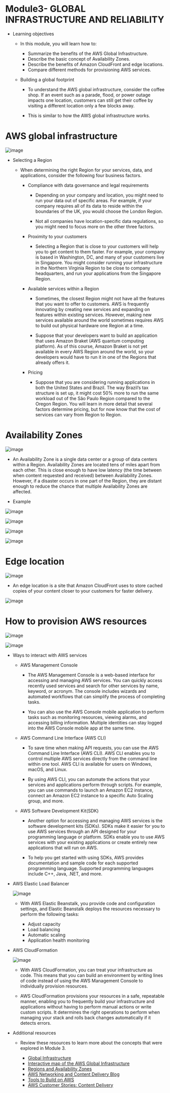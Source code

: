 # Module3- GLOBAL INFRASTRUCTURE AND RELIABILITY

- Learning objectives

    - In this module, you will learn how to:

        - Summarize the benefits of the AWS Global Infrastructure.
        - Describe the basic concept of Availability Zones.
        - Describe the benefits of Amazon CloudFront and edge locations.
        - Compare different methods for provisioning AWS services.

    - Building a global footprint

        - To understand the AWS global infrastructure, consider the coffee shop. If an event such as a parade, flood, or power outage impacts one location, customers can still get their coffee by visiting a different location only a few blocks away.

        - This is similar to how the AWS global infrastructure works.

# AWS global infrastructure

![image](https://user-images.githubusercontent.com/57224583/141454720-13db3ab2-fc33-4d01-b778-a2e39ac84936.png)

- Selecting a Region

    - When determining the right Region for your services, data, and applications, consider the following four business factors. 
    
        - Compliance with data governance and legal requirements
    
            - Depending on your company and location, you might need to run your data out of specific areas. For example, if your company requires all of its data to reside within the boundaries of the UK, you would choose the London Region. 

            - Not all companies have location-specific data regulations, so you might need to focus more on the other three factors.

        - Proximity to your customers
        
            - Selecting a Region that is close to your customers will help you to get content to them faster. For example, your company is based in Washington, DC, and many of your customers live in Singapore. You might consider running your infrastructure in the Northern Virginia Region to be close to company headquarters, and run your applications from the Singapore Region.

        - Available services within a Region
        
            - Sometimes, the closest Region might not have all the features that you want to offer to customers. AWS is frequently innovating by creating new services and expanding on features within existing services. However, making new services available around the world sometimes requires AWS to build out physical hardware one Region at a time. 

            - Suppose that your developers want to build an application that uses Amazon Braket (AWS quantum computing platform). As of this course, Amazon Braket is not yet available in every AWS Region around the world, so your developers would have to run it in one of the Regions that already offers it.

        - Pricing
        
            - Suppose that you are considering running applications in both the United States and Brazil. The way Brazil’s tax structure is set up, it might cost 50% more to run the same workload out of the São Paulo Region compared to the Oregon Region. You will learn in more detail that several factors determine pricing, but for now know that the cost of services can vary from Region to Region.

# Availability Zones

![image](https://user-images.githubusercontent.com/57224583/141454928-1125d5a6-fd49-4335-b03e-a51d1c9bdab4.png)

- An Availability Zone is a single data center or a group of data centers within a Region. Availability Zones are located tens of miles apart from each other. This is close enough to have low latency (the time between when content requested and received) between Availability Zones. However, if a disaster occurs in one part of the Region, they are distant enough to reduce the chance that multiple Availability Zones are affected.

- Example

![image](https://user-images.githubusercontent.com/57224583/141455093-4f2d008a-3662-49fb-9272-73a2e2a549d9.png)

![image](https://user-images.githubusercontent.com/57224583/141455231-9eb782aa-ec03-4db7-9d61-68f136511858.png)

![image](https://user-images.githubusercontent.com/57224583/141455320-bc7dbd61-95b9-4eb5-baff-29d0d3bc82aa.png)

![image](https://user-images.githubusercontent.com/57224583/141455362-48bc44bf-1438-475b-b83f-20745598c6ad.png)

# Edge location

![image](https://user-images.githubusercontent.com/57224583/141455565-5c318196-f723-4bca-9f18-862429e08b43.png)

- An edge location is a site that Amazon CloudFront uses to store cached copies of your content closer to your customers for faster delivery.

![image](https://user-images.githubusercontent.com/57224583/141455652-aa86d246-b623-4b76-bebf-8944dd2c6265.png)

# How to provision AWS resources

![image](https://user-images.githubusercontent.com/57224583/141455857-7d5b819f-cb0a-4362-a026-24ebe725997f.png)

![image](https://user-images.githubusercontent.com/57224583/141455981-c9b006b8-cf19-4073-b57f-022e1dca7d63.png)

- Ways to interact with AWS services
    
    - AWS Management Console

        - The AWS Management Console is a web-based interface for accessing and managing AWS services. You can quickly access recently used services and search for other services by name, keyword, or acronym. The console includes wizards and automated workflows that can simplify the process of completing tasks.

        - You can also use the AWS Console mobile application to perform tasks such as monitoring resources, viewing alarms, and accessing billing information. Multiple identities can stay logged into the AWS Console mobile app at the same time.

    - AWS Command Line Interface (AWS CLI)
        - To save time when making API requests, you can use the AWS Command Line Interface (AWS CLI). AWS CLI enables you to control multiple AWS services directly from the command line within one tool. AWS CLI is available for users on Windows, macOS, and Linux. 

        - By using AWS CLI, you can automate the actions that your services and applications perform through scripts. For example, you can use commands to launch an Amazon EC2 instance, connect an Amazon EC2 instance to a specific Auto Scaling group, and more.
    
    - AWS Software Development Kit(SDK)

        - Another option for accessing and managing AWS services is the software development kits (SDKs). SDKs make it easier for you to use AWS services through an API designed for your programming language or platform. SDKs enable you to use AWS services with your existing applications or create entirely new applications that will run on AWS.

        - To help you get started with using SDKs, AWS provides documentation and sample code for each supported programming language. Supported programming languages include C++, Java, .NET, and more.

- AWS Elastic Load Balancer
    
    ![image](https://user-images.githubusercontent.com/57224583/141456477-e3824788-46cf-4848-ac72-d9ae809455c0.png)
    
    - With AWS Elastic Beanstalk, you provide code and configuration settings, and Elastic Beanstalk deploys the resources necessary to perform the following tasks:

        - Adjust capacity
        - Load balancing
        - Automatic scaling
        - Application health monitoring

- AWS CloudFormation

    ![image](https://user-images.githubusercontent.com/57224583/141456770-779c181b-27ce-4353-bf0d-3c13a0725e13.png)

    - With AWS CloudFormation, you can treat your infrastructure as code. This means that you can build an environment by writing lines of code instead of using the AWS Management Console to individually provision resources.

    - AWS CloudFormation provisions your resources in a safe, repeatable manner, enabling you to frequently build your infrastructure and applications without having to perform manual actions or write custom scripts. It determines the right operations to perform when managing your stack and rolls back changes automatically if it detects errors.

- Additional resources

    - Review these resources to learn more about the concepts that were explored in Module 3.

        - [Global Infrastructure](https://aws.amazon.com/about-aws/global-infrastructure/)
        - [Interactive map of the AWS Global Infrastructure](https://www.infrastructure.aws/)
        - [Regions and Availability Zones](https://aws.amazon.com/about-aws/global-infrastructure/regions_az)
        - [AWS Networking and Content Delivery Blog](https://aws.amazon.com/blogs/networking-and-content-delivery/)
        - [Tools to Build on AWS](https://aws.amazon.com/tools/)
        - [AWS Customer Stories: Content Delivery](https://aws.amazon.com/solutions/case-studies/?customer-references-cards.sort-by=item.additionalFields.publishedDate&customer-references-cards.sort-order=desc&awsf.customer-references-location=*all&awsf.customer-references-segment=*all&awsf.customer-references-product=product%23vpc%7Cproduct%23api-gateway%7Cproduct%23cloudfront%7Cproduct%23route53%7Cproduct%23directconnect%7Cproduct%23elb&awsf.customer-references-category=category%23content-delivery)